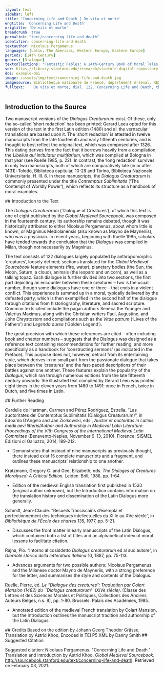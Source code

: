 ```yaml
---
layout: text
sidebar: left
title: 'Concerning Life and Death | De vita et morte'
engtitle: 'Concerning Life and Death'
origtitle: 'De vita et morte'
breadcrumb: true
permalink: "text/concerning-life-and-death"
identifier: concerning-life-and-death
textauthor: Nicolaus Pergamenus
languages: [Latin, The Americas, Western Europe, Eastern Europe]
periods: [14th Century]
genres: [Dialogue]
textcollections: "Fantastic Fables: A 14th-Century Book of Moral Tales and Dialogues"
sdr: https://library.stanford.edu/research/stanford-digital-repository 
doi: example-doi 
image: /assets/img/text/concerning-life-and-death.jpg
imagesource: Bibliothèque nationale de France, département Arsenal, RESERVE FOL-BL-911, f.100r [Public Domain]'
fulltext: '  De vita et morte, dial. 122. Concerning Life and Death, the hundred and twenty-second dialogue Mors secundum philosophum et æternum somnus, diviyum pavor, pauperum desiderium, incurabilis eventus, latro hominis, fuga vitæ, resolutio hominis. Death, according to the Philosopher, is eternal sleep, the fear of the wealthy, the desire of th epoor, an irremediable outcome, the bandit of mankind, the rout of life, and Man's release. Vita vero est bonorum lætitia, miserorum mœstitia. Life, on the contrary, is the delight of the good and the grief of the evil. Et homo quidam juvenis formosus, immutabilis, misere mei et exaudi me, supplicium, quod a te exspecto, noli emittere ad me, aurum et argentum, lapides et quid quid vis, tibi dabo, tamtumnodo noli me tangere. Some young man, handsome, wealthy, strong, and healthy, approaches death and says: ‘O unchangeable Destiny, have pity upon me and hear my entreaty: that you not visit upon me the punishment which I expect from you. I shall give you gold and silver, precious stones, slaves, Mancipia often refers to property more generally; however, as possessiones is mentioned within this sentence, it is likely that the author refers to ‘slaves’, who along with ‘horses’ – the next item listed – would reasonably have populated the promised ‘estates, manors, palaces’, etc. horses, estates, manors, palaces, property, and whatever you want, as long as you do not lay hands upon me.’ Cui mors : impossibilia petis , o frater , non sunt petenda a Deo nisi honesta et possibilia ideoque non sapienter locutus es, quia dicitur homini, mors ubique te exspeetat et tu, si sapiens fueris, ubique eam exspeetabis. Death says to him: ‘O brother, you ask for that which is impossible, and you should not ask anything from God unless that which is honorable and possible. Hence, you have not spoken wisely, and indeed it is said to Man, “Death awaits you everywhere and if you are wise, you shall expect Her everywhere too.” Dicitur enim Psalm. LXXXVUI: quis est homo, qui vivit et non videbit mortem? After all, Psalm 88 says 'What man can live and not see death?' Psalm 88:49. quasi dicat, nullus. as if to mean that there is no such man. Unde versus: per nullam sortem poteris evadere mortem. Hence the verse: 'You shall not be able to avoid death through any act of Fate.' A popular memento mori verse, inscribed below a painting in the 14th-century Benedictine monastery of Sacro Speco in Subiaco. Mors resecat, mors omne necat, quod carne creatur. Death cuts off and kills everything which is created in flesh; Ergo patieuter recipe me , quia tibi nihil novi veni facere. accept me with equanimity, since I have not come to do anything out of the ordinary to you. There is no indication as to when Death’s speech ends, but this point is a logical break, and the narrator certainly takes over by the end of this dialogue, for Death would ostensibly not end his speech with an ‘Amen’. Ait enim Seneca: nemo tam imperitus est, ut nesciat se aliquando moriturum. After all, Seneca writes: 'No one is so ignorant that he does Tamen, mors eum propere accesserit, tremis, ploras. nevertheless, when death draws near, you tremble and cry. Quid fles, quid ploras, quia morieris, ad hanc legem natus? Quid tibi novi est? What do you find odd in this? Ad hanc legem natum es, hoc patri tuo accidit, hoc et matri et majoribus tuis, hoc omnibus ante tte, hoc omnibus post te, vita enim cum exceptione morttis data non est. You were born under this law; this fate befell your father, as well as your mother and your ancestors, along with all who came before and will come after you, for life is never granted together with immunity to death. Lex universalis est, quæ jubet nasci et mori, hoc autem intelligas vitam gerendo. It is a universal law which dictates that we be born and then die, and you should understand this in the course of living your life.' These ideas are a loose paraphrase of Sen. Ep. 76.11-13. Ait idem: debemus nos portare, quod non possumus vitare. He also writes: ‘We must bear that which we cannot avoid.’ An approximation of Sen. Vit. Beat. 15.7: Ad hoc sacramentum adacti sumus, ferre mortalia nec perturbari iis, quae vitare non est nostrae potestatis (‘This is the sacred obligation by which we are bound – to submit to the human lot, and not to be disquieted by those things which we have no power to avoid’). Exemplum de David de filio morttuo: quia mortuus est, quare jejuno? David, upon the death of his son, exemplified this maxim: ‘Since he is dead, why do I fast? Numquid potero revocare eum? Surely I shan’t be able to summon him back? Ego vadam magis ad eum, ipse non revertetutr ad me. On the contrary, I shall go to him, but he will not come back to me.’ 2 Samuel 12:23. Unde nuntitta cuidam philosopho mortte filii ait: quoniam eum genui, inquit, morutrum scivi. Hence some philosopher also responded thus, after the death of his son had been reported to him: ‘Given that I fathered him’, he said, ‘I knew that he must die.’ This line was spoken by no ‘philosopher’; it was originally spoken by Telamon, father of Ajax, in Ennius’ tragedy Telamo, line 319: ego cum genui tum morituros scivi et ei rei sustuli (‘When I fathered children, I knew that they must die, and I brought them up for this purpose’). The misattribution may have arisen from the transmission of these verses in Cic. Tusc. Disp. 3.13.28, or, more likely, in Sen. De Cons. 11. Narrat Valerius 1. V. c. X dicens, quod Anaxagoras audita morte filii respondit : nihil quidem inexspectatum aut novum nuntias, Valerius [Maximus] also tells this story at Book 5 Chapter 10 [of his Memorable Doings and Sayings], by noting that Anaxagoras, upon hearing of the death of his son, responded: ‘You announce to me nothing unexpected or new. Novum also means ‘odd, strange’ in this context (cf. Hor. Carm. 1.2.6, nova monstra, ‘bizarre portents’). ego eum natum ex me sciebam esse mortalem, I knew that he was born from me and mortal. These first two clauses (nihil quidem…mortalem, corresponding to ‘You announce…and mortal’ in the translation) are taken almost word-for-word from Anaxagoras’ speech at Val. Max. 5.10 ext.3, but the following sentences in Anaxagoras’ purported response have been cobbled together from Valerius’ own comments, as set out a few lines below in the aforementioned chapter. atque a lege naturae ac20 cipiendi Spiritus et redclencli legem didici, neminem mori, qui non vixerit, ita nee quidem vivere aliquem, qui non sit moriturus naturaliter. I also learned that the terms upon which we receive breath and give it back are derived from the law of Nature, so that no one dies who has not lived, and likewise no one lives who will not die in accordance with his nature.’ Ibidem, quod Xenophon auclita morte filii sui majoris natu, qui in bello oeeiderat, coronam tarnen deponere contentus fuit. In the same place, Valerius reports that Xenophon, having heard of the death of his elder son, who had fallen in battle, was content merely to take off his garland. Agebat enim solemne sacrificium, deinde per25 contatus, quomodo oeeubuisset, ut audivit fortissime puguantem interiisse, capiti reposuit coronam et per numina, quibus sacrificabat , testatus est , majorem se ex virtute filii voluptatem quam ex morte amaritudinem sentire. For instance, he was conducting a regular sacrifice, when he then asked how his son had died, and learned that he had perished while fighting most courageously, he replaced the garland upon his head and called the gods to whom he was sacrificing to witness that he felt more pleasure from his son’s bravery than bitterness from his death. A summary, or rather a restructuring with large parts of the original Latin kept intact, of Val. Max. 5.10 ext.2. Narra Hieronimus, quod sanctta quædam et nobilissima nulier, cum corpusculum mariti sui defuncti, quem amabatt et quem ploraba, adhuc non esset humatum, in ipso sepulutræ ejus die duos simul perdidi filios. Jerome relates that a certain holy woman, of the utmost nobility, while the body of her deceased husband – whom she had loved and lamented – was yet unburied, lost her two sons on the very day that the burial was to take place. Rem sum dictutrus incredibilem, sed Christo tteste non falsam. I am going to tell an unbelievable thing, but one which is not false, as Christ is my witness. Quis illam non puttaret passis crinibus, veste conscissa lacerantem pecuts incedere? Who would not think that she would have loosened her hair, torn her clothes, and scratched her breast? Lacrynmæ quidem gutta non fluxit, stetit immonilis ett advolutta ad pedes Christi, quasi ipsum tteneret, ait: expedita, inquit, servitura sum, domine, tibi, quia me a tantto onere liberasti. Yet not even one tear fell from her eyes. She stood motionless and prostrated herself at the feet of Christ, as though she held Him in her hands, and said: ‘I shall serve you readily in future, Lord, because you have freed me from such a great burden.’ Paraphrased very closely from Hier. Ep. 39.4. Significantly, the first-person aside (‘I am going to tell…as Christ is my witness’) is not an address to the reader on the part of the Dialogus’ author, but lifted near-directly (with teste Christo in the original instead of Christo teste) from Jerome’s narration. Legitur in Chronicis imperatorum, quod uxor Octaviani tumulavit quendam filium suum nomine Drusum, et licet esset pagana, tarnen per magnum sensuui naturalem exsistentera. in se , deposuit omuia signa moeroris dicens: quid prodest timere, quod non potest evitari, et flere, quod, dum venerit, non potest revocari ? One reads in the chronicles of the emperors that Octavian’s wife buried one of her sons by the name of Drusus, and even though she was a pagan, she nevertheless shed all signs of her grief through the help of some great and natural feeling which existed within her, saying, ‘What is the use of fearing that which cannot be avoided, and of weeping over that which cannot be called off once it has arrived?’ Source untraceable; most likely from one of the hundreds of versions of Martin of Opava’s Chronicon Pontificum et Imperatorum (‘Chronicle of the Popes and Emperors’). Unde Seneca : nou affligitur sapiens filiorum amissione nee amicorum , eodem modo ferre potest illorum mortem, quo suam exspeetat. Hence Seneca: ‘The wise man is distressed neither by the loss of his sons nor that of his friends; he can endure their deaths in the same way as he expects his own.’ Sen. Ep. 74.30, slightly simplified; the original liberorum (‘children’) has been changed to filiorum (‘sons’), and eodem animo (‘in the same spirit’) to eodem modo (‘in the same way’). Et quidem memoria mortis est quocldam frenum refrenans hominem, ne nimis effluat et discurrat per latitudines cupiditatum et libidinum. And indeed the memory of death is a type of harness which reins in Man, lest he should conduct himself too freely and run wild through the latitudes of his desires and lusts. Mortis meditatio summa est philosophia, ut dicit Plato. As Plato says, ‘Practicing how to die is the highest form of philosophy.’ The term meditatio mortis is distinctively Senecan (Sen. Ep. 54.2) but often associated with Plato’s Phaedo, where Socrates repeatedly associates this phrase (μελέτη θανάτου) with philosophy. Unde dicitur in Vita Johannis elemosinarii, quod antiquitus, postquam imperator coronatus erat, statim ingrediebantur ad eum aedificatores monumentorum dicentes eidem: de quo vel de quali metallo jubes, imperator, fieri monumentum tuum ? Hence it is said in the Life of John the Almsgiver that in ancient times, after an emperor was crowned, builders of monuments would immediately go up to him and say: ‘From what or what sort of metal, Emperor, do you command your monument to be made?’ Paraphrased from the life of John (De sancto Iohanne Elemosinario), chapter 27 of the Golden Legend. Insinuantes hoc ei, ut sciret, quod bomo corruptibilis et transitorius esset, ut curam baberet animse suae et regnum pie disponeret et gubernaret, juxta illud Eccl. They made this suggestion to him so he would know that Man is destructible and fleeting, and would take thought for his soul by organizing as well as governing his kingdom with piety, VII : memorare novissima tua et in aeternum non peccabis? according to that saying from Ecclesiastes 7: ‘Be mindful of your final end, and you shall never sin. Ecclesiastes 7:40. Recitat Alfonsus in tractatu suo de prudentia, quod mortuo Alexandro, cum fieret ei sepulchrum aureum, conveneruntt ad eum plurimi philosophi, ex quibus unus dixit: [St.] Alphonsus relates in his essay on wisdom that when Alexander died and a golden tomb was constructed for him, many philosophers gathered before it. One of them said, Alexander ex auro fecit tthesaurum, nunc e contrario aurum de eo fevit thesaurum. ‘Alexander made a treasure out of gold, but now on the contrary it is gold which has made a treasure out of him.’ Alius quoque dixit: Alexander heri populis imperabat, hobie populi imperant illi. Moreover, another said: ‘Yesterday Alexander was leading his people, but today he is being led by the people.’ Alius vero dixit: heri Alexander multos potuisset a morte liberare, hodie ipsius mortis jacula in se missa non potuit evitare. Another, however, said: 'Yesterday Alexander would have liberate many from death, today he cannot avoid sending the spike of his own death into himself.' Alius dixit: Alexander heri ducebat exercitum, hodie ab illis ducitur ad sepulturam. Another said: ‘Yesterday Alexander was leading his army, but today he is being led by them to his burial.’ Alius dixit: Alexander heri terram premebat et hodie ab ea premitur ipse. Another said: ‘Yesterday Alexander weighed down the earth, but today he himself is being weighed down by it.’ Alius dixit: heri Alexandrum gentes timebant, hodie eum vilem reputant. Another said: ‘Yesterday the peoples feared Alexander, but today they hold him in contempt.’ Alius dixit: Alexander heri amicos hahuit, hodie æquales omnes habet. Another said: ‘Yesterday Alexander had friends, but today he considers all men his equals.’ Alius dixit: ei heri non sufficiebat totus mundus, hodie sepultura quinque pedum est contentus. Another said: ‘Yesterday the entire world did not suffice for him, but today he is content with a grave spanning five feet.’ Si quis ista consideraret, dictis, modis se refrenaret. If anyone should consider these words, let him restrain himself within the allotted bounds. Dicitur de vivente homine, quod quasi sterquinilium in fine perdetur, Job. XX. It is said of a living man that ‘he will perish forever like his own dung’, Job 20. Job 20:7. Ideo praeeipitur Eccles. XXVI : mernento finis , melius est ad domum luctus ire quam ad domuru convivii; ibi enim finis eunetorum admonetur hominum et vivens cogitat, quid futurum sit ei, quia scilicet simili fine claudendus sit. Hence Ecclesiastes 26 commands: ‘Remember the end, it is better to visit the house of mourning than the house of partying, for there one is reminded of the end which befalls all men and, while alive, takes thought of what will happen to him, since he will certainly be confined by a similar end.’ None of the following text is from Ecclesiastes 26. Memento finis (‘Remember the end’) is from Sirach 36:10, and melius est…sit ei (‘It is better to…will happen to him’) is from Ecclesiastes 7:3. The last phrase, quia…claudendus sit (‘Since he will…similar end’) is an addition by the Dialogus’ author. Eccl. VII : ideirco attendite et considerate, quod in morte cujuscunque nasus frigescit, dentes nigrescunt, facies pallescit, venae et nervi corporis runipuntur, cor, ut dicitur, prae nimio calore dividitur , omnia nieinbra tamquam ligna et lapides arescunt. Ecclesiastes 7: Pay attention, therefore, and consider the fact that in death, everyone’s nose grows cold, their teeth grow black, their faces grow pale, the veins and nerves of their bodies break, and the heart, as they say, splits on account of excessive heat, and all the limbs dry out like timbers and stones. This text is not from Ecclesiastes 7, but adapted from one of Odo of Cheriton’s Sermones Dominicales (‘Dominican Sermons’), specifically that on fol. 251 of British Library Egerton MS 2890, beginning: Considera quod in morte cuiuscumque nasus frigescit… Nihil in mundo tarn abhourinabile et taediosum si5 cut cadaver mortui ; in aquis non projicitur, ne aquae inficiantur, in aere non suspenditur, ne aer corrumpatur, sed sicut venenum pessimum in foveam projicitur et, ne amplius videatur, terra super ipsum veiociter tumulatur. Nothing is more abominable and disgusting in the world than the corpse of a dead man: it is not thrown into the water lest it should contaminate the water, it is not hung in the air lest it should corrupt the air, but like the most foul poison it is thrown into a pit and earth is swiftly piled upon it in burial so that it is visible no longer. Ecce gloria mundi qualiter clauditur! Look how the glory of the world is confined! Clauditur in fovea fœtidissima, ubi ejus cor marcescit, emarcescunt oculi in sua fortitudine, aures cadunt de capite, nasus exstirpatur de facie, lingua putrescit in ore, co ejus crepat in corpore. It is confined in the most stinking pit, where its heart withers. The eyes, too, wither in their strength, and the ears fall from the head. The nose is uprooted from the face, the tongue rots in the mouth, and the heart rattles in the body. Sed heu, heu mihi, domine, quid oculi delectabuntur videre pulchra, aures audire vana, nasus odorare suavia, lingua loqui turpia et inutilia, os degustare dulcia, cor cogitare vana et vilia. But alas, alas for me, Lord: why will my eyes be pleased to see that which is beautiful, my ears to hear vanities, my nose to smell delicious things, my tongue to speak foul and useless words, my mouth to taste sweet foods, and my heart to ponder what is vain and inconsequential? Unde Bernardus: quid superbis, pulvis et cinis, cujus conceptus culpa, nasci miseria, vivere pœna et mori angustia? Hence Bernard: ‘Why are you proud, dust and ash, having been conceived in sin and born in misery, to live in punishment and die in difficulty?’ [Ps.-]Bernard of Clairvaux, Meditationes de humana conditione, PL 184, 0490B. Praecipue enim, cum miser homo ad mortem vel ad senectutem declinat, cor ejus concutitur, caput affligitur, langnet spiritus, fœtet anhelitus, facies regatur, sttura curvatur, caligant oculi, vacillant articuli, nares defluunt, crines deficiunt, dentes putrescunt, vires amittit, modo lætus modo tristis modo informus efficitur. After all, especially when a wretched man declines into death or old age, his heart is shaken and his head afflicted; his spirit languishes, breath stinks, face is wrinkled, spine curves, eyes grow foggy, joints waver, nostrils droop, hair disappears, teeth rot, and he loses his strength. He is first made happy, then sad, and then weak. O conditio misera, quare non advertis, quam miserabilis sit hæc vita? O wretched condition, why do you not notice how miserable this life is? Considera ergo genitores et paternos et antecessores, cum non eos invenies, et ut Bernardus inquit : die mihi, ubi sunt amatores mundi, qui ante pauca tempora nobiscum erant? Consider therefore your parents and forefathers and ancestors, when you do not find them, and as Bernard said: ‘Tell me, where are the lovers of this world who were with us but a short time before? nihil ex iis remansit nisi cineres, et ideo die mihi, quaeso, ubi sunt barones, ubi prineipes, ubi primates? Nothing has remained of them except ashes, and therefore tell me, I beseech you, where are the barons, princes, and powerful men? certe quasi urnbra pertransierunt et in nihilum redacti sunt. Certainly they have fled on by like a shadow and been reduced to nothing.’ [Ps.-]Bernard of Clairvaux, Meditationes de humana conditione, PL 184, 0491. Item Augustinus: vade ad sepulchrum, aeeipe ossa et discerne, si potes, quis dominus, quis servus , quis pulcher, quis deformis , quis nobilis, quis ignobilis, quis sapiens, quis ideota, et de hoc non poteris recognoscere. Likewise Augustine: ‘Go to the cemetery, take up the bones and discern, if you can, who was a master, who a servant, who handsome, who noble and who not noble, who wise, who an imbecile’. Adapted from Augustine Ad fratres in eremo commorantes 48, PL 40, 1329. and you will not be able to infer about this. Unde cogita, umle veneris, et erubesce, ubi es, et ingemisce, quo vadis, et pertimesce , ut superius revenire valeas, unde expulsus es. Hence consider from where you have come, blush to think of where you are now, weep over where you are going, and be afraid as to whether you will be good enough to return up high, whence you have been expelled. Quod nobis praestare dignetur ille, qui sine fine vivit et regnat per omnia secula seculorum. Let Him, who lives forever and reigns over a world without end, deign to grant us this. Amen. Amen. '
---
```

## Introduction to the Source 
<p>Two manuscript versions of the <em>Dialogus Creaturarum</em> exist. Of these, only the so-called ‘short redaction’ has been printed; Gerard Leeu opted for this version of the text in the first Latin edition (1480) and all the vernacular translations are based upon it. The ‘short redaction’ is attested in twelve manuscripts from the late fourteenth and early fifteenth centuries, and is thought to best reflect the original text, which was composed after 1326. This dating derives from the fact that it borrows heavily from a compilation, the <em>Libellus qui intitulatur multifarium</em>, which was compiled at Bologna in that year (see Ruelle 1985, p. 22). In contrast, the ‘long redaction’ survives in only two manuscripts, both of which are comparatively late (in or after 1431): Toledo, Biblioteca capitular, 10-28 and Torino, Biblioteca Nazionale Universitaria, H. III. 6. In these manuscripts, the <em>Dialogus Creaturarum</em> is commonly presented under the title <em>Contemptus Sublimitatis</em> (‘The Contempt of Worldly Power’), which reflects its structure as a handbook of moral examples.</p>
## Introduction to the Text 
<p>The<em> Dialogus Creaturarum</em> (‘Dialogue of Creatures’), of which this text is one of eight published by the <em>Global Medieval Sourcebook</em>, was composed in the fourteenth century. Its authorship remains debated, though it was historically attributed to either Nicolaus Pergamenus, about whom little is known, or Magninus Mediolanensis (also known as Mayno de Mayneriis), who was a physician. In recent years, beginning with Ruelle 1985, scholars have tended towards the conclusion that the <em>Dialogus</em> was compiled in Milan, though not necessarily by Magninus.</p> <p>The text consists of 122 dialogues largely populated by anthropomorphic ‘creatures’, loosely defined; sections translated for the <em>Global Medieval Sourcebook</em> feature elements (fire, water), planetary bodies (the Sun, the Moon, Saturn, a cloud), animals (the leopard and unicorn), as well as a talking topaz. Each dialogue is further divided into two sections, the first part depicting an encounter between these creatures – two is the usual number, though some dialogues have one or three – that ends in a violent conflict. This experience is summed up in a moral, typically delivered by the defeated party, which is then exemplified in the second half of the dialogue through citations from historiography, literature, and sacred scripture. Common texts cited include the pagan authors Seneca the Younger and Valerius Maximus, along with the Christian writers Paul, Augustine, and John Chrystostom and compilations such as the <em>Vitae patrum</em> (‘Lives of the Fathers’) and <em>Legenda aurea</em> (‘Golden Legend’).</p> <p>The great precision with which these references are cited – often including book and chapter numbers – suggests that the Dialogus was designed as a reference text containing recommendations for further reading, and more specifically as a handbook for ‘constructing sermons’ (as indicated in the Preface). This purpose does not, however, detract from its entertaining style, which derives in no small part from the passionate dialogue that takes place between the ‘creatures’ and the fast-paced descriptions of their battles against one another. These features explain the popularity of the <em>Dialogus</em>, which ran through numerous editions from the late fifteenth century onwards: the illustrated text compiled by Gerard Leeu was printed eight times in the eleven years from 1480 to 1491: once in French, twice in Dutch, and five times in Latin.</p>
## Further Reading 
<p>Cardelle de Hartman, Carmen and Pérez Rodríguez, Estrella. “Las auctoritates del Contemptus Sublimitatis (Dialogus Creaturarum)”, in Edoardo D’Angelo and Jan Ziolkowski, eds., <em>Auctor et auctoritas in Latinis medii aevi litteris/Author and Authorship in Medieval Latin Literature: Proceedings of the VIth Congress of the International Medieval Latin Committee</em> (Benevento-Naples, November 9-13, 2010). Florence: SISMEL - Edizioni di Galluzzo, 2014, 199-212.</p> <ul> <li>Demonstrates that instead of nine manuscripts as previously thought, there instead exist 15 complete manuscripts and a fragment, and outlines these manuscripts’ relationship to one another.</li> </ul> <p>Kratzmann, Gregory C. and Gee, Elizabeth, eds. <em>The Dialoges of Creatures Moralysed: A Critical Edition.</em> Leiden: Brill, 1988, pp. 1-64.</p> <ul> <li>Edition of the medieval English translation first published in 1530 (original author unknown), but the Introduction contains information on the translation history and dissemination of the Latin Dialogus more generally.</li> </ul> <p>Schmitt, Jean-Claude. “Recueils franciscains d’exempla et perfectionnement des techniques intellectuelles du XIIIe au XVe siècle”, in <em>Bibliothèque de l’École des chartes </em>135, 1977, pp. 5-21.</p> <ul> <li>Discusses the front matter in early manuscripts of the Latin Dialogus, which contained both a list of titles and an alphabetical index of moral lessons to facilitate citation.</li> </ul> <p dir="ltr" id="docs-internal-guid-941dc6df-7fff-6fc1-6675-823656029460">Rajna, Pio. “Intorno al cosiddetto <em>Dialogus creaturarum</em> ed al suo autore”, in <em>Giornale storico della letteratura italiana </em>10, 1887, pp. 75-113.</p> <ul dir="ltr"> <li>Advances arguments for two possible authors: Nicolaus Pergamenus and the Milanese doctor Mayno de Mayneriis, with a strong preference for the letter, and summarises the style and contents of the Dialogus.</li> </ul> <p dir="ltr" id="docs-internal-guid-fa50f952-7fff-fe6d-5592-c872a467a029">Ruelle, Pierre, ed. <em>Le “Dialogue des creatures”: Traduction par Colart Mansion (1482) du ``Dialogus creaturarum'' (XIVe siècle)</em>. (Classe des Lettres et des Sciences Morales et Politiques, Collections des Anciens Auteurs Belges, n.s. 8), pp. 1-80. Brussels: Palais des Académies, 1985.</p> <ul dir="ltr"> <li>Annotated edition of the medieval French translation by Colart Mansion, but the Introduction outlines the manuscript tradition and authorship of the Latin Dialogus.</li> </ul>
## Credits
Based on the edition by Johann Georg Theodor Grässe, 
Translation by Astrid Khoo, 
Encoded in TEI P5 XML by Danny Smith
## Suggested Citation
<p>Suggested citation: Nicolaus Pergamenus.  "Concerning Life and Death." Translation and Introduction by Astrid Khoo. <em>Global Medieval Sourcebook</em>. <a href="http://sourcebook.stanford.edu/text/concerning-life-and-death">http://sourcebook.stanford.edu/text/concerning-life-and-death</a>. Retrieved on February 03, 2021.</p>